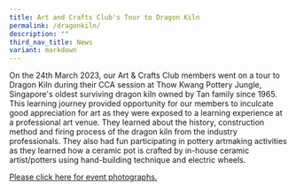 ```yaml
---
title: Art and Crafts Club's Tour to Dragon Kiln
permalink: /dragonkiln/
description: ""
third_nav_title: News
variant: markdown
---
```

On the 24th March 2023, our Art & Crafts Club members went on a tour to Dragon Kiln during their CCA session at Thow Kwang Pottery Jungle, Singapore's oldest surviving dragon kiln owned by Tan family since 1965. This learning journey provided opportunity for our members to inculcate good appreciation for art as they were exposed to a learning experience at a professional art venue. They learned about the history, construction method and firing process of the dragon kiln from the industry professionals. They also had fun participating in pottery artmaking activities as they learned how a ceramic pot is crafted by in-house ceramic artist/potters using hand-building technique and electric wheels.  

[Please click here for event photographs.](https://heyzine.com/flip-book/823717c620.html)